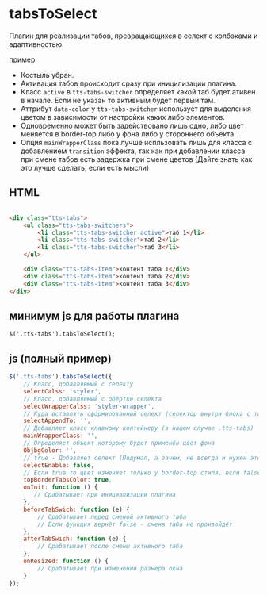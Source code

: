 # tabsToSelect
Плагин для реализации табов, ~~превращающихся в селект~~ с колбэками и адаптивностью.

[пример](https://codepen.io/teramoune/full/zXEZax)

 - Костыль убран.
 - Активация табов происходит сразу при иницилизации плагина.
 - Класс `active` в `tts-tabs-switcher` определяет какой таб будет ативен в начале. Если не указан то активным будет первый там.
 - Аттрибут `data-color` у `tts-tabs-switcher` использует для выделения цветом в зависимости от настройки каких либо элементов.
 - Одновременно может быть задействовано лишь одно, либо цвет меняется в border-top либо у фона либо у стороннего объекта.
 - Опция `mainWrapperClass` пока лучше испльзовать лишь для класса с добавлением `transition` эффекта, так как при добавлении класса
при смене табов есть задержка при смене цветов (Дайте знать как это лучше сделать, если есть мысли)

## HTML
```html

<div class="tts-tabs">
    <ul class="tts-tabs-switchers">
        <li class="tts-tabs-switcher active">таб 1</li>
        <li class="tts-tabs-switcher">таб 2</li>
        <li class="tts-tabs-switcher">таб 3</li>
    </ul>

    <div class="tts-tabs-item">контент таба 1</div>      
    <div class="tts-tabs-item">контент таба 2</div> 
    <div class="tts-tabs-item">контент таба 3</div> 
</div>
```

## минимум js для работы плагина 
`$('.tts-tabs').tabsToSelect();`

## js (полный пример)
```js
$('.tts-tabs').tabsToSelect({
    // Класс, добавляемый с селекту
    selectCalss: 'styler', 
    // Класс, добавляемый с обёртке селекта
    selectWrapperCalss: 'styler-wrapper', 
    // Куда вставлять сформированный селект (селектор внутри блока с табами)
    selectAppendTo: '',
    // Добавляет класс клавному контейнеру (в нашем случае .tts-tabs)
    mainWrapperClass: '',
    // Определяет объект которому будет применён цвет фона
    ObjbgColor: '',
    // true - Добавляет селект (Подумал, а зачем, не всегда и нужен этот селект)
    selectEnable: false,
    // Если true то цвет изменяет только у border-top стиля, если false то цвет меняет у фона
    topBorderTabsColor: true,
    onInit: function () {
       // Срабатывает при инициализации плагина
    },
    beforeTabSwich: function (e) {
        // Срабатывает перед сменой активного таба
        // Если функция вернёт false - смена таба не произойдёт
    },
    afterTabSwich: function (e) {
        // Срабатывает после смены активного таба
    },
    onResized: function () {
        // Срабатывает при изменении размера окна
    }
});
```

